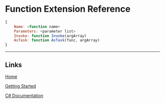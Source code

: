 # Function Extension Reference


```js
{
	Name: <function name>
	Parameters: <parameter list>
	Invoke: function Invoke(argArray)
	AsTask: function AsTask(func, argArray)
}
```
___

## Links

[Home](https://bytechkr.github.io/BadScript2/)

[Getting Started](https://bytechkr.github.io/BadScript2/GettingStarted.html)

[C# Documentation](https://bytechkr.github.io/BadScript2/reference/index.html)